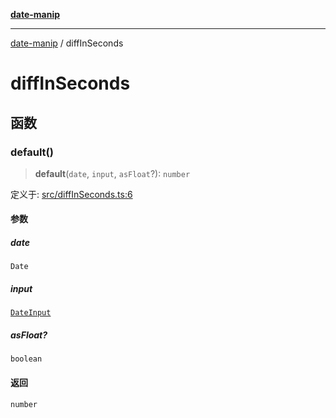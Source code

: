 [**date-manip**](index.md)

***

[date-manip](modules.md) / diffInSeconds

# diffInSeconds

## 函数

### default()

> **default**(`date`, `input`, `asFloat`?): `number`

定义于: [src/diffInSeconds.ts:6](https://github.com/fengxinming/date-manip/blob/74162e61fff73f0ace27e57ce0b5395775c035f2/src/diffInSeconds.ts#L6)

#### 参数

##### date

`Date`

##### input

[`DateInput`](types.md#dateinput)

##### asFloat?

`boolean`

#### 返回

`number`
